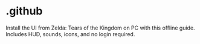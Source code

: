 # .github
Install the UI from Zelda: Tears of the Kingdom on PC with this offline guide. Includes HUD, sounds, icons, and no login required.

